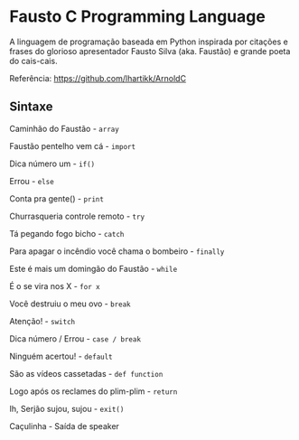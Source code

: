 # Fausto C Programming Language

A linguagem de programação baseada em Python inspirada por citações e frases do glorioso apresentador Fausto Silva (aka. Faustão) e grande poeta do cais-cais.

Referência: https://github.com/lhartikk/ArnoldC

## Sintaxe

Caminhão do Faustão - `array`

Faustão pentelho vem cá - `import`

Dica número um - `if()`

Errou - `else`

Conta pra gente() - `print`

Churrasqueria controle remoto - `try`

Tá pegando fogo bicho - `catch`

Para apagar o incêndio você chama o bombeiro - `finally`

Este é mais um domingão do Faustão - `while`

É o se vira nos X - `for x`

Você destruiu o meu ovo - `break`

Atenção! - `switch`

Dica número / Errou - `case / break`

Ninguém acertou! - `default`

São as vídeos cassetadas - `def function`

Logo após os reclames do plim-plim - `return`

Ih, Serjão sujou, sujou - `exit()`

Caçulinha - Saída de speaker
